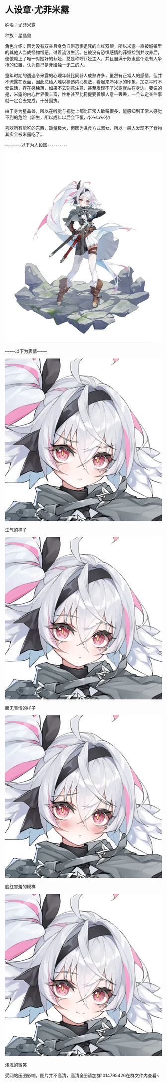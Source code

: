 # 人设章·尤菲米露

姓名：尤菲米露

种族：星晶兽

角色介绍：因为没有双亲且身负自带恐惧诅咒的血红双眼，所以米露一直被城镇里的其他人当成怪物憎恶，过着流浪生活。在被没有恐惧感情的菲娅捡到并收养后，便依赖上了唯一对她好的菲娅，总是称呼菲娅主人，并且自满于奴隶这个没有人争抢的位置，认为自己是菲娅独一无二的人。

童年时期的遭遇令米露的心理年龄比同龄人成熟许多，虽然有正常人的感情，但并不流露在表面，因此总给人难以猜透内心想法，看起来冷冰冰的印象，加之平时不爱说话，存在感稀薄，如果不去刻意注意，甚至发现不了米露就站在身边。要说的是，米露的内心世界很丰富，性格甚至比莉提要善解人意一丢丢，一旦认定某件事就一定会去完成，十分固执。

由于身为星晶兽，所以在听觉与视觉上都比正常人敏锐很多，能感知到正常人感觉不到的危险（卵生，所以成年以后会下蛋，⁄(⁄ ⁄•⁄ω⁄•⁄ ⁄)⁄）

喜欢所有能吃的东西，饭量极大，但因为进食方式淑女，所以一般人发现不了食物其实全被米露吃了。

--------以下为人设图----------

![](../images/006.webp)

-----以下为表情-----

![](../images/013.webp)

生气的样子

![](../images/020.webp)

面无表情的样子

![](../images/027.webp)

脸红害羞的模样

![](../images/034.webp)

浅浅的微笑

受网站压图影响，图片并不高清，高清全图请加群1014795426在群文件内查看~
